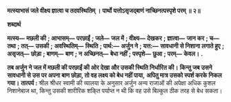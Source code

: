 **मत्स्याभासं जले वीक्ष्य ज्ञात्वा च तदवस्थितिम् ।** **पार्थो यत्तोऽसृजद्बाणं नाच्छिनत्पस्पृशे परम् ॥ २॥** 

**शब्दार्थ** 

**मत्स्य—** **मछली की** **; आभासम्—** **परछाईं** **; जले—** **जल में** **; वीक्ष्य—** **देखकर** **; ज्ञात्वा—** **जान कर** **; च—** **तथा** **; तत्—** **उसकी** **;** **अवस्थितिम्—** **स्थिति** **; पार्थ:—** **अर्जुन ने** **; यत्त:—** **सावधानी से निशाना लगाते हुए** **; असृजत्—** **छोड़ा** **; बाणम्—** **बाण** **; न** **अच्छिनत्—** **बेधा नहीं** **; पस्पृशे—** **छुआ** **; परम्—** **केवल।** **.** 

**तब अर्जुन ने जल में मछली की परछाईं की ओर देखा और उसकी स्थिति निर्धारित की।** **किन्तु जब उसने सावधानी से उस पर अपना बाण छोड़ा, तो वह लक्ष्य को बेध नहीं पाया,** **अपितु मात्र उसको स्पर्श करके निकल गया।** **तात्पर्य :** श्रील श्रीधर स्वामी की व्यालया के अनुसार अर्जुन अन्य राजाओं की अपेक्षा अधिक कुशल निशानेबाज था, किन्तु उसकी शारीरिक शकि्त पर्याप्त न थी कि वह उसे बिल्कुल ठीक तरह से बेध सकता।  